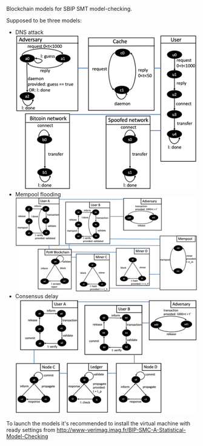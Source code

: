 Blockchain models for SBIP SMT model-checking.

Supposed to be three models:
* DNS attack
![Alt text](src/resources/dns_model.png?raw=true)
* Mempool flooding
![Alt text](src/resources/mempool_model.png?raw=true)
* Consensus delay
![Alt text](src/resources/delay_model.png?raw=true)

To launch the models it's recommended to install the virtual machine with ready settings from http://www-verimag.imag.fr/BIP-SMC-A-Statistical-Model-Checking
